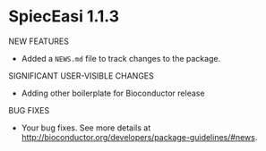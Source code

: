 # SpiecEasi 1.1.3

NEW FEATURES

* Added a `NEWS.md` file to track changes to the package.

SIGNIFICANT USER-VISIBLE CHANGES

* Adding other boilerplate for Bioconductor release

BUG FIXES

* Your bug fixes. See more details at
<http://bioconductor.org/developers/package-guidelines/#news>.

